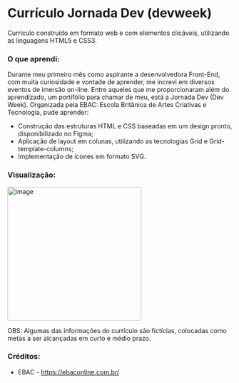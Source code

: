 # Currículo Jornada Dev (devweek)

Currículo construído em formato web e com elementos clicáveis, utilizando as linguagens HTML5 e CSS3.

### O que aprendi:

Durante meu primeiro mês como aspirante a desenvolvedora Front-End, com muita curiosidade e vontade de aprender, me increvi em diversos eventos de imersão on-line. Entre aqueles que me proporcionaram além do aprendizado, um portifólio para chamar de meu, está a Jornada Dev (Dev Week). Organizada pela EBAC: Escola Britânica de Artes Criativas e Tecnologia, pude aprender:

- Construção das estruturas HTML e CSS baseadas em um design pronto, disponibilizado no Figma;
- Aplicação de layout em colunas, utilizando as tecnologias Grid e Grid-template-columns;
- Implementação de ícones em formato SVG.

### Visualização:

<img width="300" alt="image" src="https://user-images.githubusercontent.com/106192001/186544047-cfe8ca13-6680-4231-9206-cab81b318c34.png">

OBS: Algumas das informações do currículo são fictícias, colocadas como metas a ser alcançadas em curto e médio prazo.

### Créditos:

- EBAC - https://ebaconline.com.br/

